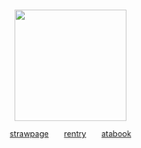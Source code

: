 ‎ 
‎ 
‎ 
‎ 
‎ 
‎ 

‎ 
‎ 
‎ 
‎ 
<div align="center">

<img src="https://i.postimg.cc/Fsd7MKyL/tumblr-234515d032246ea405d6ff9f9298f796-ca5f615d-1280-removebg-preview.png" width="200">
</div>

<div align="center">
 
 [strawpage](https://oceanicdisease.straw.page)‎ ‎ ‎ ‎ ‎ ‎ ‎ [rentry](https://rentry.co/slimeccicle)‎‎‎‎ ‎ ‎ ‎ ‎ ‎ ‎ [atabook](https://larrycroft.atabook.org/)
</div>
‎ 
‎ 
‎ 
‎ 
‎ 
‎ 
‎ 
‎ 
‎ 
‎ 

‎ 
‎ 
‎ 
‎ 

‎ 
‎ 
‎ 
‎ 

‎ 
‎ 
